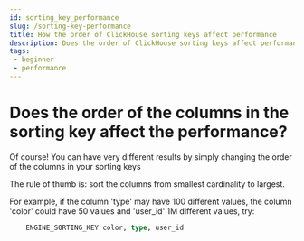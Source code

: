 ```yaml
---
id: sorting_key_performance
slug: /sorting-key-performance
title: How the order of ClickHouse sorting keys affect performance
description: Does the order of ClickHouse sorting keys affect performance? Read this to learn the answer.
tags: 
 - beginner
 - performance
---
```


# Does the order of the columns in the sorting key affect the performance?

Of course! You can have very different results by simply changing the order of the columns in your sorting keys

The rule of thumb is: sort the columns from smallest cardinality to largest.

For example, if the column 'type' may have 100 different values, the column 'color' could have 50 values and 'user_id' 1M different values, try:

```sql
    ENGINE_SORTING_KEY color, type, user_id
```
